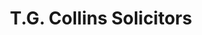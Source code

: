 ---
title: "T.G. Collins Solicitors"
url: /chelmsford/t-g-collins-solicitors/
shop: estate agent
---